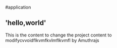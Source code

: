 #application    

## 'hello,world'

This is the content to change the 
project content to modifycvvoidflkvmfkvlmflkvmfl   by Amuthrajs

